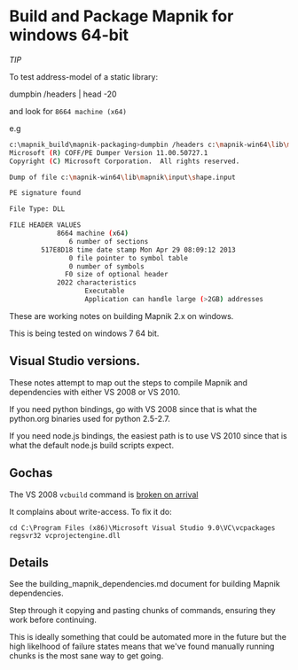 # Build and Package Mapnik for windows 64-bit


*TIP* 

To test address-model of a static library:

dumpbin /headers | head -20 

and look for ```8664 machine (x64)```

e.g 

```bash
c:\mapnik_build\mapnik-packaging>dumpbin /headers c:\mapnik-win64\lib\mapnik\input\shape.input | head -20
Microsoft (R) COFF/PE Dumper Version 11.00.50727.1
Copyright (C) Microsoft Corporation.  All rights reserved.

Dump of file c:\mapnik-win64\lib\mapnik\input\shape.input

PE signature found

File Type: DLL

FILE HEADER VALUES
            8664 machine (x64)
               6 number of sections
        517E8D18 time date stamp Mon Apr 29 08:09:12 2013
               0 file pointer to symbol table
               0 number of symbols
              F0 size of optional header
            2022 characteristics
                   Executable
                   Application can handle large (>2GB) addresses

```

These are working notes on building Mapnik 2.x on windows.

This is being tested on windows 7 64 bit.

## Visual Studio versions.

These notes attempt to map out the steps to compile
Mapnik and dependencies with either VS 2008 or VS 2010.

If you need python bindings, go with VS 2008 since that is what
the python.org binaries used for python 2.5-2.7.

If you need node.js bindings, the easiest path is to use VS 2010
since that is what the default node.js build scripts expect.

## Gochas
  
The VS 2008 `vcbuild` command is [broken on arrival](http://blogs.msdn.com/b/windowssdk/archive/2007/09/06/sdk-workaround.aspx)

It complains about write-access. To fix it do:

    cd C:\Program Files (x86)\Microsoft Visual Studio 9.0\VC\vcpackages
    regsvr32 vcprojectengine.dll

## Details

See the building_mapnik_dependencies.md document for building Mapnik dependencies.

Step through it copying and pasting chunks of commands, ensuring they work before
continuing.

This is ideally something that could be automated more in the future but the high
likelhood of failure states means that we've found manually running chunks is the
most sane way to get going.
